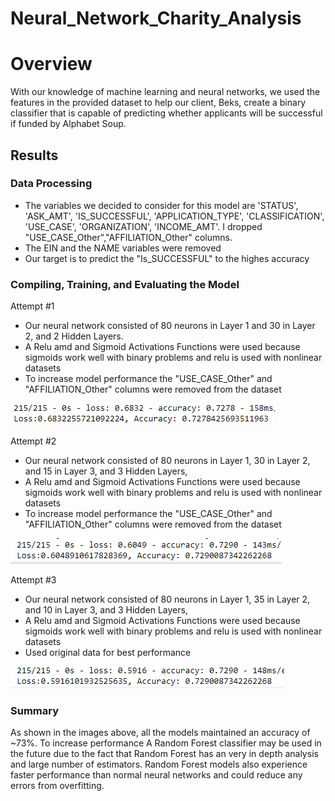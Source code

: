 # Neural_Network_Charity_Analysis

# Overview
With our knowledge of machine learning and neural networks, we used the features in the provided dataset to help our client, Beks, create a binary classifier that is capable of predicting whether applicants will be successful if funded by Alphabet Soup.

## Results

### Data Processing
* The variables we decided to consider for this model are 'STATUS', 'ASK_AMT', 'IS_SUCCESSFUL', 'APPLICATION_TYPE', 'CLASSIFICATION', 'USE_CASE', 'ORGANIZATION',  'INCOME_AMT'. I dropped "USE_CASE_Other","AFFILIATION_Other" columns.
* The EIN and the NAME variables were removed 
* Our target is to predict the "Is_SUCCESSFUL" to the highes accuracy


### Compiling, Training, and Evaluating the Model

Attempt #1
* Our neural network consisted of 80 neurons in Layer 1 and 30 in Layer 2, and 2 Hidden Layers. 
* A Relu amd and Sigmoid Activations Functions were used because sigmoids work well with binary problems and relu is used with nonlinear datasets
* To increase model performance the "USE_CASE_Other" and "AFFILIATION_Other" columns were removed from the dataset

![](images/Summary1.png)

Attempt #2

* Our neural network consisted of 80 neurons in Layer 1, 30 in Layer 2, and 15 in Layer 3, and 3 Hidden Layers, 
* A Relu amd and Sigmoid Activations Functions were used because sigmoids work well with binary problems and relu is used with nonlinear datasets
* To increase model performance the "USE_CASE_Other" and "AFFILIATION_Other" columns were removed from the dataset

![](images/Summary2.png)

Attempt #3

* Our neural network consisted of 80 neurons in Layer 1, 35 in Layer 2, and 10 in Layer 3, and 3 Hidden Layers, 
* A Relu amd and Sigmoid Activations Functions were used because sigmoids work well with binary problems and relu is used with nonlinear datasets
* Used original data for best performance

![](images/Summary3.png)

### Summary

As shown in the images above, all the models maintained an accuracy of ~73%. To increase performance A Random Forest classifier may be used in the future due to the fact that Random Forest has an very in depth analysis and large number of estimators. Random Forest models also experience faster performance than normal neural networks and could reduce any errors from overfitting. 
